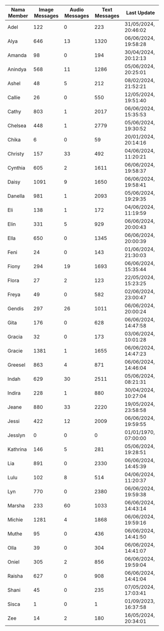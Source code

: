 | Nama Member | Image Messages | Audio Messages | Text Messages | Last Update |
| ------ | -------------- | -------------- | ------------- | ------------ |
| Adel | 122 | 0 | 223 | 31/05/2024, 20:46:02 |
| Alya | 646 | 13 | 1320 | 06/06/2024, 19:58:28 |
| Amanda | 98 | 0 | 194 | 30/04/2024, 20:12:13 |
| Anindya | 568 | 11 | 1286 | 05/06/2024, 20:25:01 |
| Ashel | 48 | 5 | 212 | 08/02/2024, 21:52:21 |
| Callie | 26 | 0 | 550 | 12/05/2024, 19:51:40 |
| Cathy | 803 | 1 | 2017 | 06/06/2024, 15:35:53 |
| Chelsea | 448 | 1 | 2779 | 05/06/2024, 19:30:52 |
| Chika | 6 | 0 | 59 | 20/01/2024, 20:14:16 |
| Christy | 157 | 33 | 492 | 04/06/2024, 11:20:21 |
| Cynthia | 605 | 2 | 1611 | 06/06/2024, 19:58:37 |
| Daisy | 1091 | 9 | 1650 | 06/06/2024, 19:58:41 |
| Danella | 981 | 1 | 2093 | 05/06/2024, 19:29:35 |
| Eli | 138 | 1 | 172 | 04/06/2024, 11:19:59 |
| Elin | 331 | 5 | 929 | 06/06/2024, 20:00:43 |
| Ella | 650 | 0 | 1345 | 06/06/2024, 20:00:39 |
| Feni | 24 | 0 | 143 | 01/06/2024, 21:30:03 |
| Fiony | 294 | 19 | 1693 | 06/06/2024, 15:35:44 |
| Flora | 27 | 2 | 123 | 22/05/2024, 15:23:25 |
| Freya | 49 | 0 | 582 | 02/06/2024, 23:00:47 |
| Gendis | 297 | 26 | 1011 | 06/06/2024, 20:00:24 |
| Gita | 176 | 0 | 628 | 06/06/2024, 14:47:58 |
| Gracia | 32 | 0 | 173 | 03/06/2024, 10:01:28 |
| Gracie | 1381 | 1 | 1655 | 06/06/2024, 14:47:23 |
| Greesel | 863 | 4 | 871 | 06/06/2024, 14:46:04 |
| Indah | 629 | 30 | 2511 | 05/06/2024, 08:21:31 |
| Indira | 228 | 1 | 880 | 30/04/2024, 10:27:04 |
| Jeane | 880 | 33 | 2220 | 19/05/2024, 23:58:58 |
| Jessi | 422 | 12 | 2009 | 06/06/2024, 19:59:55 |
| Jesslyn | 0 | 0 | 0 | 01/01/1970, 07:00:00 |
| Kathrina | 146 | 5 | 281 | 05/06/2024, 19:28:51 |
| Lia | 891 | 0 | 2330 | 06/06/2024, 14:45:39 |
| Lulu | 102 | 8 | 514 | 04/06/2024, 11:20:37 |
| Lyn | 770 | 0 | 2380 | 06/06/2024, 19:59:38 |
| Marsha | 233 | 60 | 1033 | 06/06/2024, 14:43:14 |
| Michie | 1281 | 4 | 1868 | 06/06/2024, 19:59:16 |
| Muthe | 95 | 0 | 436 | 06/06/2024, 14:41:50 |
| Olla | 39 | 0 | 304 | 06/06/2024, 14:41:07 |
| Oniel | 305 | 2 | 856 | 06/06/2024, 19:59:04 |
| Raisha | 627 | 0 | 908 | 06/06/2024, 14:41:04 |
| Shani | 45 | 0 | 235 | 07/05/2024, 17:03:41 |
| Sisca | 1 | 0 | 1 | 01/09/2023, 16:37:58 |
| Zee | 14 | 2 | 180 | 16/05/2024, 20:34:01 |
